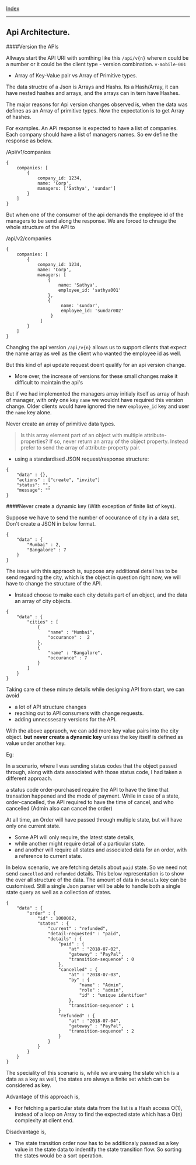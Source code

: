 [Index](index.md)

---
## Api Architecture.

####Version the APIs

Allways start the API URI with somthing like this `/api/v{n}`
where n could be a number
or it could be the client type - version combination. `v-mobile-001`

- Array of Key-Value pair vs Array of Primitive types.

The data structre of a Json is Arrays and Hashs. Its a Hash/Array, it can have nested hashes and arrays, and the arrays can in tern have Hashes.

The major reasons for Api version changes observed is, when the data was defines as an Array of primitive types. Now the expectation is to get Array of hashes.

For examples. An APi response is expected to have a list of companies.
Each company should have a list of managers names. So ew define the response as below.

/Api/v1/companies

```
{
	companies: [
		{
			company_id: 1234,
			name: 'Corp',
			managers: ['Sathya', 'sundar']
		}
	]
}
```

But when one of the consumer of the api demands the employee id of the managers to be send along the response. We are forced to chnage the whole structure of the API to

/api/v2/companies

```
{
	companies: [
		{
			company_id: 1234,
			name: 'Corp',
			managers: [
				{
					name: 'Sathya',
					employee_id: 'sathya001'
				},
				{
					 name: 'sundar',
					 employee_id: 'sundar002'
				 }
			 ]
		}
	]
}
```

Changing the api version `/api/v{n}` allows us to support clients that expect the name array as well as the client who wanted the employee id as well.

But this kind of api update request doent qualify for an api version change.

-  More over, the increase of versions for these small changes make it difficult to maintain the api's

But if we had implemented the managers array initialy itself as array of hash of manager, with only one key `name` we wouldnt have required this version change. Older clients would have ignored the new `employee_id` key and user the `name` key alone.

Never create an array of primitive data types.

> Is this array element part of an object with multiple attribute-properties? If so, never return an array of the object property. Instead prefer to send the array of attribute-property pair.


- using a standardised JSON request/response structure:

```
{
	"data" : {},
	"actions" : ["create", "invite"]
	"status": "",
	"message": ""
}
```

####Never create a dynamic key (With exception of finite list of keys).

Suppose we have to send the number of occurance of city in a data set,
Don't create a JSON in below format.

```
{
	"data" : {
		"Mumbai" : 2,
		"Bangalore" : 7
	}
}
```

The issue with this appraoch is, suppose any additional detail has to be send regarding the city, which is the object in question right now, we will have to change the structure of the API.

- Instead choose to make each city details part of an object, and the data an array of city objects.

```
{
	"data" : {
		"cities" : [
			{
				"name" : "Mumbai",
				"occurance" :  2
			},
			{
				"name" : "Bangalore",
				"occurance" : 7
			}
		]
	}
}
```

Taking care of these minute details while designing API from start, we can avoid

- a lot of API structure changes
- reaching out to API consumers with change requests.
- adding unnecssesary versions for the API.


With the above appraoch, we can add more key value pairs into the city object. __but never create a dynamic key__ unless the key itself is defined as value under another key.

Eg:

In a scenario, where I was sending status codes that the object passed through, along with data associated with those status code, I had taken a different approach.

a status code order-purchased require the API to have the time that transation happened and the mode of payment.
While in case of a state, order-cancelled, the API required to have the time of cancel, and who cancelled (Admin also can cancel the order)

At all time, an Order will have passed through multiple state, but will have only one current state.

- Some API will only require, the latest state details,
- while another might require detail of a particular state.
- and another will require all states and associated data for an order, with a reference to current state.


In below scenario, we are fetching details about `paid` state. So we need not send `cancelled` and `refunded` details. This below representation is to show the over all structure of the data. The amount of data in `details` key can be customised. Still a single Json parser will be able to handle both a single state query as well as a collection of states.

```
{
	"data" : {
		"order" : {
			"id" : 1000002,
			"states" : {
				"current" : "refunded",
				"detail-requested" : "paid",
				"details" : {
					"paid" : {
						"at" : "2018-07-02",
						"gateway" : "PayPal",
						"transition-sequence" : 0
					},
					"cancelled" : {
						"at" : "2018-07-03",
						"by" : {
							"name" : "Admin",
							"role" : "admin",
							"id" : "unique identifier"
						},
						"transition-sequence" : 1
					}
					"refunded" : {
						"at" : "2018-07-04",
						"gateway" : "PayPal",
						"transition-sequence" : 2
					}
				}
			}
		}
	}
}
```

The speciality of this scenario is, while we are using the state which is a data as a key as well, the states are always a finite set which can be considered as key.

Advantage of this approach is,

- For fetching a particular state data from the list is a Hash access O(1), instead of a loop on Array to find the expected state which has a O(n) complexity at client end.


Disadvantage is,

- The state transition order now has to be additionaly passed as a key value in the state data to indentify the state transition flow. So sorting the states would be a sort operation.
